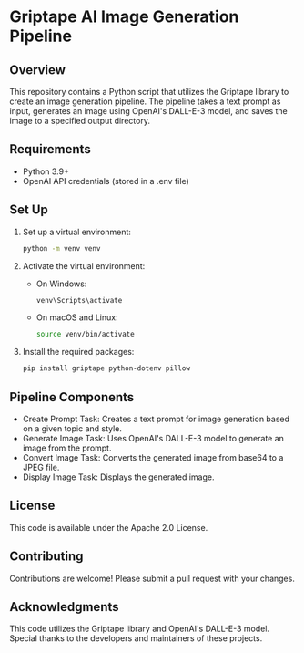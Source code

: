 # Griptape AI Image Generation Pipeline  
## Overview  
This repository contains a Python script that utilizes the Griptape library to create an image generation pipeline. The pipeline takes a text prompt as input, generates an image using OpenAI's DALL-E-3 model, and saves the image to a specified output directory.  
## Requirements  
- Python 3.9+
- OpenAI API credentials (stored in a .env file)  
## Set Up  
1. Set up a virtual environment:
   ```bash
   python -m venv venv
   ```

2. Activate the virtual environment:
   - On Windows:
     ```bash
     venv\Scripts\activate
     ```
   - On macOS and Linux:
     ```bash
     source venv/bin/activate
     ```

3. Install the required packages:
   ```bash
   pip install griptape python-dotenv pillow
   ```
## Pipeline Components
- Create Prompt Task: Creates a text prompt for image generation based on a given topic and style.
- Generate Image Task: Uses OpenAI's DALL-E-3 model to generate an image from the prompt.
- Convert Image Task: Converts the generated image from base64 to a JPEG file.
- Display Image Task: Displays the generated image.

## License
This code is available under the Apache 2.0 License.

## Contributing
Contributions are welcome! Please submit a pull request with your changes.

## Acknowledgments
This code utilizes the Griptape library and OpenAI's DALL-E-3 model. Special thanks to the developers and maintainers of these projects.